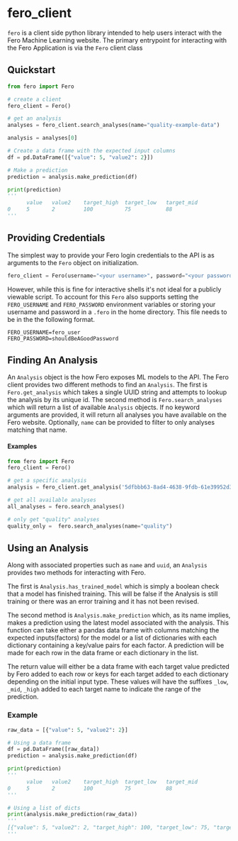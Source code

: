 # fero_client

`fero` is a client side python library intended to help users interact with the Fero Machine Learning website. The primary entrypoint for interacting with the Fero Application is via the `Fero` client class

## Quickstart

```python
from fero import Fero

# create a client
fero_client = Fero()

# get an analysis
analyses = fero_client.search_analyses(name="quality-example-data")

analysis = analyses[0]

# Create a data frame with the expected input columns
df = pd.DataFrame([{"value": 5, "value2": 2}])

# Make a prediction
prediction = analysis.make_prediction(df)

print(prediction)
'''
      value	  value2	target_high	 target_low	  target_mid
0	  5	      2	        100	         75	          88
'''
```

## Providing Credentials

The simplest way to provide your Fero login credentials to the API is as arguments to the `Fero` object on initialization.

```python
fero_client = Fero(username="<your username>", password="<your password>")
```

However, while this is fine for interactive shells it's not ideal for a publicly viewable script. To account for this `Fero` also supports setting the `FERO_USERNAME` and `FERO_PASSWORD` environment variables or storing your username and password in a `.fero` in the home directory. This file needs to be in the the following format.

```
FERO_USERNAME=fero_user
FERO_PASSWORD=shouldBeAGoodPassword
```

## Finding An Analysis

An `Analysis` object is the how Fero exposes ML models to the API. The Fero client provides two different methods to find an `Analysis`. The first is `Fero.get_analysis` which takes a single UUID string and attempts to lookup the analysis by its unique id. The second method is `Fero.search_analyses` which will return a list of available `Analysis` objects. If no keyword arguments are provided, it will return all analyses you have available on the Fero website. Optionally, `name` can be provided to filter to only analyses matching that name.

#### Examples

```python
from fero import Fero
fero_client = Fero()

# get a specific analysis
analysis = fero_client.get_analysis('5dfbbb63-8ad4-4638-9fdb-61e39952d3cf')

# get all available analyses
all_analyses = fero.search_analyses()

# only get "quality" analyses
quality_only =  fero.search_analyses(name="quality")
```

## Using an Analysis

Along with associated properties such as `name` and `uuid`, an `Analysis` provides two methods for interacting with Fero.

The first is `Analysis.has_trained_model` which is simply a boolean check that a model has finished training. This will be false if the Analysis is still training or there was an error training and it has not been revised.

The second method is `Analysis.make_prediction` which, as its name implies, makes a prediction using the latest model associated with the analysis. This function can take either a pandas data frame with columns matching the expected inputs(factors) for the model or a list of dictionaries with each dictionary containing a key/value pairs for each factor. A prediction will be made for each row in the data frame or each dictionary in the list.

The return value will either be a data frame with each target value predicted by Fero added to each row or keys for each target added to each dictionary depending on the initial input type. These values will have the suffixes `_low`, `_mid`, `_high` added to each target name to indicate the range of the prediction.

### Example

```python
raw_data = [{"value": 5, "value2": 2}]

# Using a data frame
df = pd.DataFrame([raw_data])
prediction = analysis.make_prediction(df)

print(prediction)
'''
      value	  value2	target_high	 target_low	  target_mid
0	  5	      2	        100	         75	          88
'''

# Using a list of dicts
print(analysis.make_prediction(raw_data))
'''
[{"value": 5, "value2": 2, "target_high": 100, "target_low": 75, "target_mid": 88}]
'''
```
